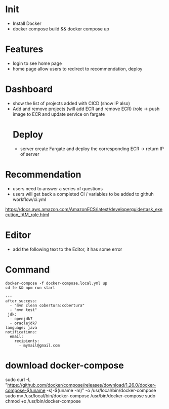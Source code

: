 # Init

- Install Docker
- docker compose build && docker compose up

# Features

- login to see home page
- home page allow users to redirect to recommendation, deploy

# Dashboard

- show the list of projects added with CICD (show IP also)
- Add and remove projects (will add ECR and remove ECR) (role -> push image to ECR and update service on fargate
  # Deploy
  - server create Fargate and deploy the corresponding ECR -> return IP of server

# Recommendation

- users need to answer a series of questions
- users will get back a completed CI / variables to be added to githuh workflow/ci.yml

https://docs.aws.amazon.com/AmazonECS/latest/developerguide/task_execution_IAM_role.html

# Editor

- add the following text to the Editor, it has some error

# Command

```
docker-compose -f docker-compose.local.yml up
cd fe && npm run start
```

```
---
after_success:
  - "mvn clean cobertura:cobertura"
  - "mvn test"
 jdk:
  - openjdk7
  - oraclejdk7
language: java
notifications:
  email:
    recipients:
      - mymail@gmail.com

```

# download docker-compose

sudo curl -L "https://github.com/docker/compose/releases/download/1.26.0/docker-compose-$(uname -s)-$(uname -m)" -o /usr/local/bin/docker-compose
sudo mv /usr/local/bin/docker-compose /usr/bin/docker-compose
sudo chmod +x /usr/bin/docker-compose
